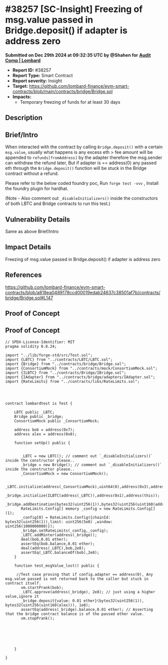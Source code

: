 # #38257 \[SC-Insight] Freezing of msg.value passed in Bridge.deposit() if adapter is address zero

**Submitted on Dec 29th 2024 at 09:32:35 UTC by @Shahen for** [**Audit Comp | Lombard**](https://immunefi.com/audit-competition/audit-comp-lombard)

* **Report ID:** #38257
* **Report Type:** Smart Contract
* **Report severity:** Insight
* **Target:** https://github.com/lombard-finance/evm-smart-contracts/blob/main/contracts/bridge/Bridge.sol
* **Impacts:**
  * Temporary freezing of funds for at least 30 days

## Description

## Brief/Intro

When interacted with the contract by calling `Bridge.deposit()` with a certain `msg.value`, usually what happens is any excess eth > fee amount will be appended to `refunds[fromAddress]` by the adapter therefore the msg.sender can withdraw the refund later, But if adapter is == address(0) any passed eth through the `Bridge.deposit()` function will be stuck in the Bridge contract without a refund.

Please refer to the below coded foundry poc, Run `forge test -vvv` , Install the foundry plugin for hardhat.

(Note - Also comment out `_disableInitializers()` inside the constructors of both LBTC and Bridge contracts to run this test.)

## Vulnerability Details

Same as above Brief/Intro

## Impact Details

Freezing of msg.value passed in Bridge.deposit() if adapter is address zero

## References

https://github.com/lombard-finance/evm-smart-contracts/blob/a818ea0489178ccd00019edab24637c38501af7b/contracts/bridge/Bridge.sol#L147

## Proof of Concept

## Proof of Concept

```
// SPDX-License-Identifier: MIT
pragma solidity 0.8.24;

import "../lib/forge-std/src/Test.sol";
import {LBTC} from "../contracts/LBTC/LBTC.sol";
import {Bridge} from "../contracts/bridge/Bridge.sol";
import {ConsortiumMock} from "../contracts/mock/ConsortiumMock.sol";
import {ILBTC} from "../contracts/Bridge/IBridge.sol";
import {IAdapter} from "../contracts/bridge/adapters/IAdapter.sol";
import {RateLimits} from "../contracts/libs/RateLimits.sol";




contract lombardtest is Test {

    LBTC public _LBTC;
    Bridge public _bridge;
    ConsortiumMock public _ConsortiumMock;
    
    address bob = address(0x7);
    address alex = address(0x8);

    function setUp() public {

       
       _LBTC = new LBTC(); // comment out `_disableInitializers()` inside the constructor please..
       _bridge = new Bridge(); // comment out `_disableInitializers()` inside the constructor please..
       _ConsortiumMock = new ConsortiumMock();

       _LBTC.initialize(address(_ConsortiumMock),uint64(0),address(0x3),address(this));
       _bridge.initialize(ILBTC(address(_LBTC)),address(0x1),address(this));
       _bridge.addDestination(bytes32(uint256(1)),bytes32(uint256(uint160(address(0x4)))),uint16(1000),uint64(0),IAdapter(address(0)),true);
       RateLimits.Config[] memory _config = new RateLimits.Config[](1);
       _config[0] = RateLimits.Config({chainId: bytes32(uint256(1)),limit: uint256(5e8) ,window: uint256(1000000000)});
       _bridge.setRateLimits(_config,_config);
       _LBTC.addMinter(address(_bridge));
       deal(bob,0.01 ether);
       assertEq(bob.balance,0.01 ether);
       deal(address(_LBTC),bob,2e8);
       assertEq(_LBTC.balanceOf(bob),2e8);       
    }

    function test_msgValue_lost() public {

     //Test case proving that if config.adapter == address(0), Any msg.value passed is not returned back to the caller but stuck in contract itself.   
       vm.startPrank(bob);
       _LBTC.approve(address(_bridge), 2e8); // just using a higher value,ignore it
       _bridge.deposit{value: 0.01 ether}(bytes32(uint256(1)), bytes32(uint256(uint160(alex))), 1e8);
       assertEq(address(_bridge).balance,0.01 ether); // Asserting that the bridge contract balance is of the passed ether value.
       vm.stopPrank();
       


       


    }

}

```
